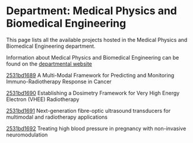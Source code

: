 # Department: **Medical Physics and Biomedical Engineering**

This page lists all the available projects hosted in the Medical Physics and Biomedical Engineering department.

Information about Medical Physics and Biomedical Engineering can be found on the [departmental website](https://www.ucl.ac.uk/medical-physics-biomedical-engineering)

[2531bd1689](../projects/2531bd1689.md) A Multi-Modal Framework for Predicting and Monitoring Immuno-Radiotherapy Response in Cancer

[2531bd1690](../projects/2531bd1690.md) Establishing a Dosimetry Framework for Very High Energy Electron (VHEE) Radiotherapy

[2531bd1691](../projects/2531bd1691.md) Next-generation fibre-optic ultrasound transducers for multimodal and radiotherapy applications

[2531bd1692](../projects/2531bd1692.md) Treating high blood pressure in pregnancy with non-invasive neuromodulation

